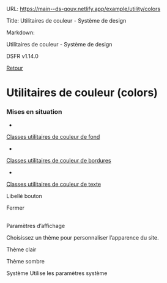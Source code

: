 URL:
https://main--ds-gouv.netlify.app/example/utility/colors

Title:
Utilitaires de couleur - Système de design

Markdown:


Utilitaires de couleur - Système de design


DSFR v1.14.0


[Retour](../)


# Utilitaires de couleur (colors)


### Mises en situation


-
[Classes utilitaires de couleur de fond](background)


-
[Classes utilitaires de couleur de bordures](border)


-
[Classes utilitaires de couleur de texte](text)


Libellé bouton


Fermer


##
Paramètres d’affichage


Choisissez un thème pour personnaliser l’apparence du site.


Thème clair


Thème sombre


Système
Utilise les paramètres système